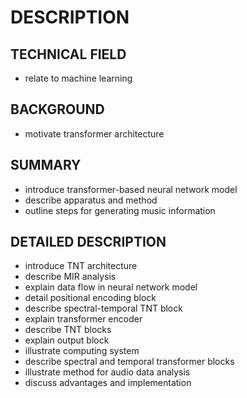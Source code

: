 # DESCRIPTION

## TECHNICAL FIELD

- relate to machine learning

## BACKGROUND

- motivate transformer architecture

## SUMMARY

- introduce transformer-based neural network model
- describe apparatus and method
- outline steps for generating music information

## DETAILED DESCRIPTION

- introduce TNT architecture
- describe MIR analysis
- explain data flow in neural network model
- detail positional encoding block
- describe spectral-temporal TNT block
- explain transformer encoder
- describe TNT blocks
- explain output block
- illustrate computing system
- describe spectral and temporal transformer blocks
- illustrate method for audio data analysis
- discuss advantages and implementation

